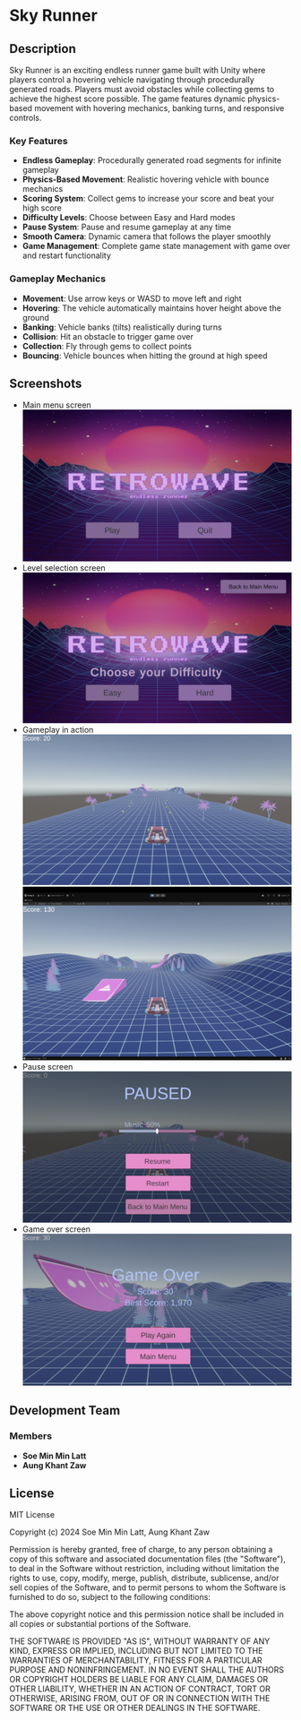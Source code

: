# Sky Runner

## Description

Sky Runner is an exciting endless runner game built with Unity where players control a hovering vehicle navigating through procedurally generated roads. Players must avoid obstacles while collecting gems to achieve the highest score possible. The game features dynamic physics-based movement with hovering mechanics, banking turns, and responsive controls.

### Key Features
- **Endless Gameplay**: Procedurally generated road segments for infinite gameplay
- **Physics-Based Movement**: Realistic hovering vehicle with bounce mechanics
- **Scoring System**: Collect gems to increase your score and beat your high score
- **Difficulty Levels**: Choose between Easy and Hard modes
- **Pause System**: Pause and resume gameplay at any time
- **Smooth Camera**: Dynamic camera that follows the player smoothly
- **Game Management**: Complete game state management with game over and restart functionality

### Gameplay Mechanics
- **Movement**: Use arrow keys or WASD to move left and right
- **Hovering**: The vehicle automatically maintains hover height above the ground
- **Banking**: Vehicle banks (tilts) realistically during turns
- **Collision**: Hit an obstacle to trigger game over
- **Collection**: Fly through gems to collect points
- **Bouncing**: Vehicle bounces when hitting the ground at high speed

## Screenshots

- Main menu screen
  ![alt text](./Screenshots/Menu.png)
- Level selection screen
  ![alt text](./Screenshots/Level.png)
- Gameplay in action
  ![alt text](./Screenshots/GamePlay1.png)
  ![alt text](./Screenshots/GamePlay2.png)
- Pause screen
  ![alt text](./Screenshots/Pause.png)
- Game over screen
  ![alt text](./Screenshots/GameOver.png)


## Development Team

### Members
- **Soe Min Min Latt**
- **Aung Khant Zaw**

## License

MIT License

Copyright (c) 2024 Soe Min Min Latt, Aung Khant Zaw

Permission is hereby granted, free of charge, to any person obtaining a copy
of this software and associated documentation files (the "Software"), to deal
in the Software without restriction, including without limitation the rights
to use, copy, modify, merge, publish, distribute, sublicense, and/or sell
copies of the Software, and to permit persons to whom the Software is
furnished to do so, subject to the following conditions:

The above copyright notice and this permission notice shall be included in all
copies or substantial portions of the Software.

THE SOFTWARE IS PROVIDED "AS IS", WITHOUT WARRANTY OF ANY KIND, EXPRESS OR
IMPLIED, INCLUDING BUT NOT LIMITED TO THE WARRANTIES OF MERCHANTABILITY,
FITNESS FOR A PARTICULAR PURPOSE AND NONINFRINGEMENT. IN NO EVENT SHALL THE
AUTHORS OR COPYRIGHT HOLDERS BE LIABLE FOR ANY CLAIM, DAMAGES OR OTHER
LIABILITY, WHETHER IN AN ACTION OF CONTRACT, TORT OR OTHERWISE, ARISING FROM,
OUT OF OR IN CONNECTION WITH THE SOFTWARE OR THE USE OR OTHER DEALINGS IN THE
SOFTWARE.
